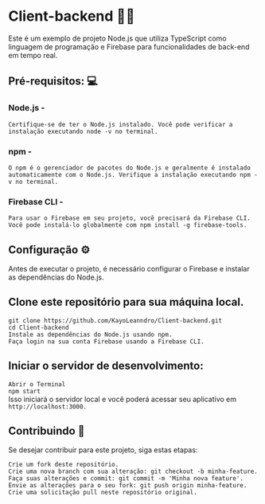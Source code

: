 # Client-backend :man_technologist:

Este é um exemplo de projeto Node.js que utiliza TypeScript como linguagem de programação e Firebase para funcionalidades de back-end em tempo real.

## Pré-requisitos: :computer:

### Node.js - 
`Certifique-se de ter o Node.js instalado. Você pode verificar a instalação executando node -v no terminal.`
### npm - 
`O npm é o gerenciador de pacotes do Node.js e geralmente é instalado automaticamente com o Node.js. Verifique a instalação executando npm -v no terminal.`
### Firebase CLI -
`Para usar o Firebase em seu projeto, você precisará da Firebase CLI. Você pode instalá-lo globalmente com npm install -g firebase-tools.`

## Configuração :gear: 
Antes de executar o projeto, é necessário configurar o Firebase e instalar as dependências do Node.js.

## Clone este repositório para sua máquina local. 

`git clone https://github.com/KayoLeanndro/Client-backend.git` <br>
`cd Client-backend`<br>
`Instale as dependências do Node.js usando npm.` <br>
`Faça login na sua conta Firebase usando a Firebase CLI.` <br>

## Iniciar o servidor de desenvolvimento:
`Abrir o Terminal` <br>
`npm start` <br>
Isso iniciará o servidor local e você poderá acessar seu aplicativo em `http://localhost:3000.`



## Contribuindo :raised_hands:
Se desejar contribuir para este projeto, siga estas etapas:

`Crie um fork deste repositório.`<br>
`Crie uma nova branch com sua alteração: git checkout -b minha-feature.` <br>
`Faça suas alterações e commit: git commit -m 'Minha nova feature'.`<br>
`Envie as alterações para o seu fork: git push origin minha-feature.`<br>
`Crie uma solicitação pull neste repositório original.`

